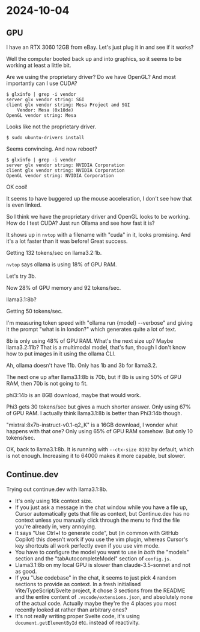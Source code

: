 # 2024-10-04

## GPU

I have an RTX 3060 12GB from eBay. Let's just plug it in and see if it works?

Well the computer booted back up and into graphics, so it seems to be working at least a little bit.

Are we using the proprietary driver? Do we have OpenGL? And most importantly can I use CUDA?

    $ glxinfo | grep -i vendor
    server glx vendor string: SGI
    client glx vendor string: Mesa Project and SGI
        Vendor: Mesa (0x10de)
    OpenGL vendor string: Mesa

Looks like not the proprietary driver.

    $ sudo ubuntu-drivers install

Seems convincing. And now reboot?

    $ glxinfo | grep -i vendor
    server glx vendor string: NVIDIA Corporation
    client glx vendor string: NVIDIA Corporation
    OpenGL vendor string: NVIDIA Corporation

OK cool!

It seems to have buggered up the mouse acceleration, I don't see how that is even linked.

So I think we have the proprietary driver and OpenGL looks to be working. How do I test CUDA? Just run Ollama and see how fast it is?

It shows up in `nvtop` with a filename with "cuda" in it, looks promising. And it's a lot faster than it was before! Great success.

Getting 132 tokens/sec on llama3.2:1b.

`nvtop` says ollama is using 18% of GPU RAM.

Let's try 3b.

Now 28% of GPU memory and 92 tokens/sec.

llama3.1:8b?

Getting 50 tokens/sec.

I'm measuring token speed with "ollama run {model} --verbose" and giving it the prompt "what is in london?" which generates quite a lot of text.

8b is only using 48% of GPU RAM. What's the next size up? Maybe llama3.2:11b? That is a multimodal model, that's fun, though I don't know how to
put images in it using the ollama CLI.

Ah, ollama doesn't have 11b. Only has 1b and 3b for llama3.2.

The next one up after llama3.1:8b is 70b, but if 8b is using 50% of GPU RAM, then 70b is not going to fit.

phi3:14b is an 8GB download, maybe that would work.

Phi3 gets 30 tokens/sec but gives a much shorter answer. Only using 67% of GPU RAM. I actually think llama3.1:8b is better than Phi3:14b though.

"mixtral:8x7b-instruct-v0.1-q2_K" is a 16GB download, I wonder what happens with that one? Only using 65% of GPU RAM somehow. But only 10 tokens/sec.

OK, back to llama3.1:8b. It is running with `--ctx-size 8192` by default, which is not enough. Increasing it to 64000 makes it more capable, but slower.

## Continue.dev

Trying out continue.dev with llama3.1:8b.

 * It's only using 16k context size.
 * If you just ask a message in the chat window while you have a file up, Cursor automatically gets that file as context, but Continue.dev has no context unless you manually click through the menu to find the file you're already in, very annoying.
 * It says "Use Ctrl+I to generate code", but (in common with GitHub Copilot) this doesn't work if you use the vim plugin, whereas Cursor's key shortcuts all work perfectly even if you use vim mode.
 * You have to configure the model you want to use in *both* the "models" section and the "tabAutocompleteModel" section of `config.js`.
 * Llama3.1:8b on my local GPU is slower than claude-3.5-sonnet and not as good.
 * If you "Use codebase" in the chat, it seems to just pick 4 random sections to provide as context. In a fresh initialised Vite/TypeScript/Svelte project, it chose 3 sections from the README and the entire content of `.vscode/extensions.json`, and absolutely none of the actual code. Actually maybe they're the 4 places you most recently looked at rather than arbitrary ones?
 * It's not really writing proper Svelte code, it's using `document.getElementById` etc. instead of reactivity.

